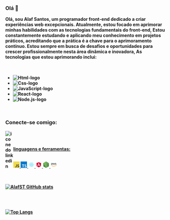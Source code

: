 ### Olá  :pencil:

<strong> Olá, sou Alaf Santos, um programador front-end dedicado a criar experiências web excepcionais. Atualmente, estou focado em aprimorar minhas habilidades com as tecnologias fundamentais do front-end, Estou constantemente estudando e aplicando meu conhecimento em projetos práticos, acreditando que a prática é a chave para o aprimoramento contínuo. Estou sempre em busca de desafios e oportunidades para crescer profissionalmente nesta área dinâmica e inovadora, As tecnologias que estou aprimorando inclui:
<strong/>  
<br/>
<br/>
- <img src="https://img.shields.io/badge/HTML5-E34F26?style=for-the-badge&logo=html5&logoColor=white" alt="Html-logo">
- <img src="https://img.shields.io/badge/CSS-239120?&style=for-the-badge&logo=css3&logoColor=white" alt="Css-logo">
- <img src="https://img.shields.io/badge/JavaScript-F7DF1E?style=for-the-badge&logo=javascript&logoColor=black" alt="JavaScript-logo">
- <img src="https://img.shields.io/badge/React-20232A?style=for-the-badge&logo=react&logoColor=61DAFB" alt="React-logo">
- <img src="https://img.shields.io/badge/Node.js-43853D?style=for-the-badge&logo=node.js&logoColor=white" alt="Node.js-logo">
<br/>

### Conecte-se comigo:
<p>
<a href="www.linkedin.com/in/alaf-santos-silva">
<img align="left" alt="icone do linkedin" width="25px" src="https://th.bing.com/th/id/OIP.FPjQ2OolWgNHEDLXkIf98AHaF2?w=220&h=180&c=7&r=0&o=5&dpr=1.3&pid=1.7">
</p>
<br/>
<br/>

<p align="left">
linguagens e ferramentas:  
</p>
<br/>
<code><img height="20" src="https://raw.githubusercontent.com/github/explore/80688e429a7d4ef2fca1e82350fe8e3517d3494d/topics/javascript/javascript.png"></code>
<code><img height="20" src="https://raw.githubusercontent.com/github/explore/80688e429a7d4ef2fca1e82350fe8e3517d3494d/topics/typescript/typescript.png"></code>
<code><img height="20" src="https://raw.githubusercontent.com/github/explore/80688e429a7d4ef2fca1e82350fe8e3517d3494d/topics/react/react.png"></code>
<code><img height="20" src="https://raw.githubusercontent.com/github/explore/80688e429a7d4ef2fca1e82350fe8e3517d3494d/topics/angular/angular.png"></code>
<code><img height="20" src="https://raw.githubusercontent.com/github/explore/80688e429a7d4ef2fca1e82350fe8e3517d3494d/topics/nodejs/nodejs.png"></code> 
<code><img height="20" src="https://raw.githubusercontent.com/github/explore/80688e429a7d4ef2fca1e82350fe8e3517d3494d/topics/aws/aws.png"></code> 
<br/>
<br/>
<br/>

![AlafST GitHub stats](https://github-readme-stats.vercel.app/api?username=AlafST&show_icons=true&theme=transparent)

<br/>
<br/>

[![Top Langs](https://github-readme-stats.vercel.app/api/top-langs/?username=anuraghazra&layout=donut)](https://github.com/anuraghazra/github-readme-stats)


